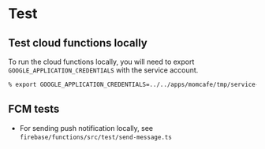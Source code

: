 # Test

## Test cloud functions locally

To run the cloud functions locally, you will need to export `GOOGLE_APPLICATION_CREDENTIALS` with the service account.

```sh
% export GOOGLE_APPLICATION_CREDENTIALS=../../apps/momcafe/tmp/service-account.json
```

## FCM tests

- For sending push notification locally, see `firebase/functions/src/test/send-message.ts`
